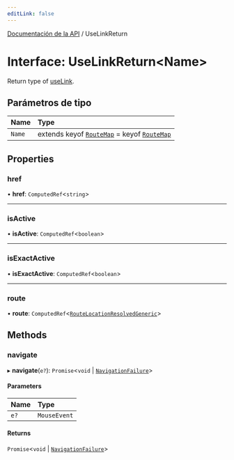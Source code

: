 ```yaml
---
editLink: false
---
```


[Documentación de la API](../index.md) / UseLinkReturn

# Interface: UseLinkReturn\<Name\>

Return type of [useLink](../index.md#useLink).

## Parámetros de tipo

| Name   | Type                                                                                        |
| :----- | :------------------------------------------------------------------------------------------ |
| `Name` | extends keyof [`RouteMap`](../index.md#RouteMap) = keyof [`RouteMap`](../index.md#RouteMap) |

## Properties

### href

• **href**: `ComputedRef`\<`string`\>

---

### isActive

• **isActive**: `ComputedRef`\<`boolean`\>

---

### isExactActive

• **isExactActive**: `ComputedRef`\<`boolean`\>

---

### route

• **route**: `ComputedRef`\<[`RouteLocationResolvedGeneric`](RouteLocationResolvedGeneric.md)\>

## Methods

### navigate

▸ **navigate**(`e?`): `Promise`\<`void` \| [`NavigationFailure`](NavigationFailure.md)\>

#### Parameters

| Name | Type         |
| :--- | :----------- |
| `e?` | `MouseEvent` |

#### Returns

`Promise`\<`void` \| [`NavigationFailure`](NavigationFailure.md)\>
